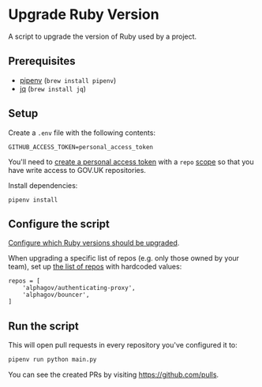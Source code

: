 # Upgrade Ruby Version

A script to upgrade the version of Ruby used by a project.

## Prerequisites

- [pipenv](https://pipenv.pypa.io/en/latest/) (`brew install pipenv`)
- [jq](https://stedolan.github.io/jq/) (`brew install jq`)

## Setup

Create a `.env` file with the following contents:

```
GITHUB_ACCESS_TOKEN=personal_access_token
```

You'll need to [create a personal access token](https://docs.github.com/en/authentication/keeping-your-account-and-data-secure/creating-a-personal-access-token) with a `repo` [scope](https://docs.github.com/en/developers/apps/building-oauth-apps/scopes-for-oauth-apps) so that you have write access to GOV.UK repositories.

Install dependencies:

```
pipenv install
```

## Configure the script

[Configure which Ruby versions should be upgraded](https://github.com/alphagov/upgrade-ruby-version/blob/67c9b1285c9601bd6020206e57480d1a14c66f28/main.py#L216).

When upgrading a specific list of repos (e.g. only those owned by your team), set up [the list of repos](https://github.com/alphagov/upgrade-ruby-version/blob/cf13233184bbda51550439b3d76b7af571a10121/main.py#L8-L11) with hardcoded values:
```
repos = [
    'alphagov/authenticating-proxy',
    'alphagov/bouncer',
]
```

## Run the script

This will open pull requests in every repository you've configured it to:

```bash
pipenv run python main.py
```

You can see the created PRs by visiting <https://github.com/pulls>.
